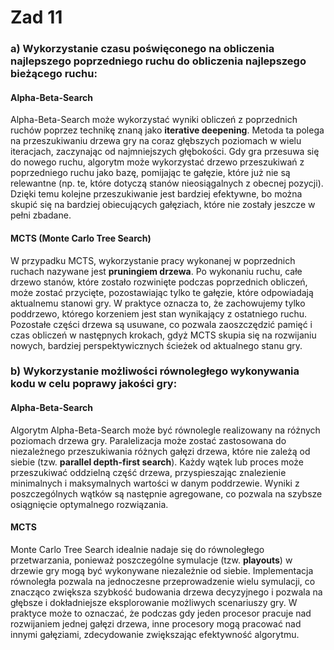 # Zad 11
 
### a) Wykorzystanie czasu poświęconego na obliczenia najlepszego poprzedniego ruchu do obliczenia najlepszego bieżącego ruchu:
 
#### Alpha-Beta-Search
Alpha-Beta-Search może wykorzystać wyniki obliczeń z poprzednich ruchów poprzez technikę znaną jako **iterative deepening**. Metoda ta polega na przeszukiwaniu drzewa gry na coraz głębszych poziomach w wielu iteracjach, zaczynając od najmniejszych głębokości. Gdy gra przesuwa się do nowego ruchu, algorytm może wykorzystać drzewo przeszukiwań z poprzedniego ruchu jako bazę, pomijając te gałęzie, które już nie są relewantne (np. te, które dotyczą stanów nieosiągalnych z obecnej pozycji). Dzięki temu kolejne przeszukiwanie jest bardziej efektywne, bo można skupić się na bardziej obiecujących gałęziach, które nie zostały jeszcze w pełni zbadane.
 
#### MCTS (Monte Carlo Tree Search)
W przypadku MCTS, wykorzystanie pracy wykonanej w poprzednich ruchach nazywane jest **pruningiem drzewa**. Po wykonaniu ruchu, całe drzewo stanów, które zostało rozwinięte podczas poprzednich obliczeń, może zostać przycięte, pozostawiając tylko te gałęzie, które odpowiadają aktualnemu stanowi gry. W praktyce oznacza to, że zachowujemy tylko poddrzewo, którego korzeniem jest stan wynikający z ostatniego ruchu. Pozostałe części drzewa są usuwane, co pozwala zaoszczędzić pamięć i czas obliczeń w następnych krokach, gdyż MCTS skupia się na rozwijaniu nowych, bardziej perspektywicznych ścieżek od aktualnego stanu gry.
 
### b) Wykorzystanie możliwości równoległego wykonywania kodu w celu poprawy jakości gry:
 
#### Alpha-Beta-Search
Algorytm Alpha-Beta-Search może być równolegle realizowany na różnych poziomach drzewa gry. Paralelizacja może zostać zastosowana do niezależnego przeszukiwania różnych gałęzi drzewa, które nie zależą od siebie (tzw. **parallel depth-first search**). Każdy wątek lub proces może przeszukiwać oddzielną część drzewa, przyspieszając znalezienie minimalnych i maksymalnych wartości w danym poddrzewie. Wyniki z poszczególnych wątków są następnie agregowane, co pozwala na szybsze osiągnięcie optymalnego rozwiązania.
 
#### MCTS
Monte Carlo Tree Search idealnie nadaje się do równoległego przetwarzania, ponieważ poszczególne symulacje (tzw. **playouts**) w drzewie gry mogą być wykonywane niezależnie od siebie. Implementacja równoległa pozwala na jednoczesne przeprowadzenie wielu symulacji, co znacząco zwiększa szybkość budowania drzewa decyzyjnego i pozwala na głębsze i dokładniejsze eksplorowanie możliwych scenariuszy gry. W praktyce może to oznaczać, że podczas gdy jeden procesor pracuje nad rozwijaniem jednej gałęzi drzewa, inne procesory mogą pracować nad innymi gałęziami, zdecydowanie zwiększając efektywność algorytmu.